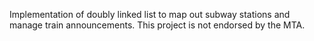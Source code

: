 Implementation of doubly linked list to map out subway stations and manage train announcements.
This project is not endorsed by the MTA.
